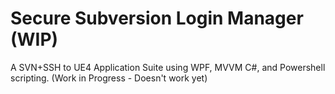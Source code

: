 # Secure Subversion Login Manager (WIP)
A SVN+SSH to UE4 Application Suite using WPF, MVVM C#, and Powershell scripting.
(Work in Progress - Doesn't work yet)
